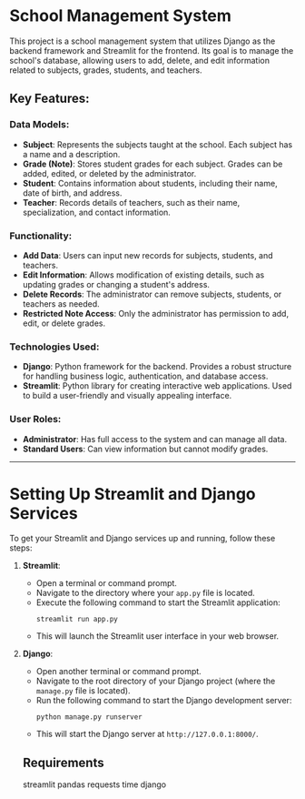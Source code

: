# School Management System

This project is a school management system that utilizes Django as the backend framework and Streamlit for the frontend. Its goal is to manage the school's database, allowing users to add, delete, and edit information related to subjects, grades, students, and teachers.

## Key Features:

### Data Models:

- **Subject**: Represents the subjects taught at the school. Each subject has a name and a description.
- **Grade (Note)**: Stores student grades for each subject. Grades can be added, edited, or deleted by the administrator.
- **Student**: Contains information about students, including their name, date of birth, and address.
- **Teacher**: Records details of teachers, such as their name, specialization, and contact information.

### Functionality:

- **Add Data**: Users can input new records for subjects, students, and teachers.
- **Edit Information**: Allows modification of existing details, such as updating grades or changing a student's address.
- **Delete Records**: The administrator can remove subjects, students, or teachers as needed.
- **Restricted Note Access**: Only the administrator has permission to add, edit, or delete grades.

### Technologies Used:

- **Django**: Python framework for the backend. Provides a robust structure for handling business logic, authentication, and database access.
- **Streamlit**: Python library for creating interactive web applications. Used to build a user-friendly and visually appealing interface.

### User Roles:

- **Administrator**: Has full access to the system and can manage all data.
- **Standard Users**: Can view information but cannot modify grades.

---

# Setting Up Streamlit and Django Services

To get your Streamlit and Django services up and running, follow these steps:

1. **Streamlit**:

   - Open a terminal or command prompt.
   - Navigate to the directory where your `app.py` file is located.
   - Execute the following command to start the Streamlit application:
     ```
     streamlit run app.py
     ```
   - This will launch the Streamlit user interface in your web browser.

2. **Django**:

   - Open another terminal or command prompt.
   - Navigate to the root directory of your Django project (where the `manage.py` file is located).
   - Run the following command to start the Django development server:
     ```
     python manage.py runserver
     ```
   - This will start the Django server at `http://127.0.0.1:8000/`.

   ## Requirements

   streamlit
   pandas
   requests
   time
   django
